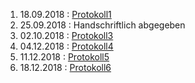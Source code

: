 1. 18.09.2018 : [Protokoll1](https://github.com/wegpam14/Protokoll1)   
1. 25.09.2018 : Handschriftlich abgegeben     
1. 02.10.2018 : [Protokoll3](https://github.com/wegpam14/Protokoll/blob/master/Protokoll3.md)   
1. 04.12.2018 : [Protokoll4](https://github.com/wegpam14/Protokoll-4)
1. 11.12.2018 : [Protokoll5](https://github.com/HTLMechatronics/m15-la1-sx/blob/wegpam14/protokoll05_g3_wegpam14_11.12.2018.md)
1. 18.12.2018 : [Protokoll6](https://github.com/HTLMechatronics/m15-la1-sx/blob/wegpam14/protokoll_g3_wegpam14_18.12.2018.md)
